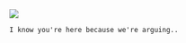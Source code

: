<img src="https://github-readme-stats.vercel.app/api/top-langs/?username=execution&theme=github_dark"/>

```I know you're here because we're arguing..```
